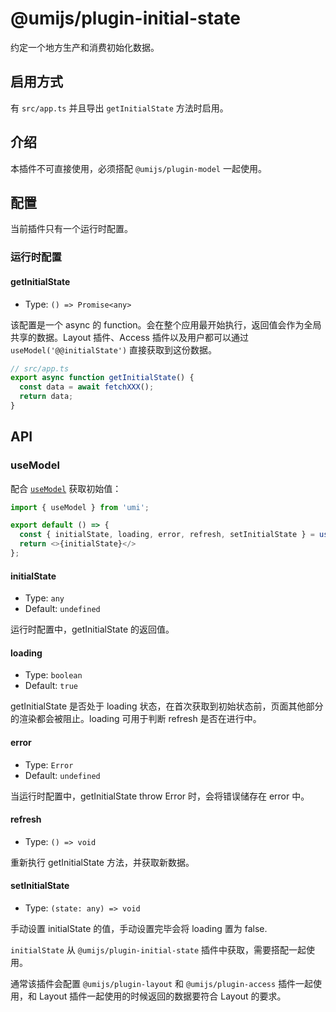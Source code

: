 # @umijs/plugin-initial-state

约定一个地方生产和消费初始化数据。

## 启用方式

有 `src/app.ts` 并且导出 `getInitialState` 方法时启用。

## 介绍

本插件不可直接使用，必须搭配 `@umijs/plugin-model` 一起使用。

## 配置

当前插件只有一个运行时配置。

### 运行时配置

#### getInitialState

* Type: `() => Promise<any>`

该配置是一个 async 的 function。会在整个应用最开始执行，返回值会作为全局共享的数据。Layout 插件、Access 插件以及用户都可以通过 `useModel('@@initialState')` 直接获取到这份数据。

```typescript
// src/app.ts
export async function getInitialState() {
  const data = await fetchXXX();
  return data;
}
```

## API

### useModel

配合 [`useModel`](./plugin-model) 获取初始值：

```js
import { useModel } from 'umi';

export default () => {
  const { initialState, loading, error, refresh, setInitialState } = useModel('@@initialState');
  return <>{initialState}</>
};
```

#### initialState

* Type: `any`
* Default: `undefined`

运行时配置中，getInitialState 的返回值。

#### loading

* Type: `boolean`
* Default: `true`

getInitialState 是否处于 loading 状态，在首次获取到初始状态前，页面其他部分的渲染都会被阻止。loading 可用于判断 refresh 是否在进行中。

#### error

* Type: `Error`
* Default: `undefined`

当运行时配置中，getInitialState throw Error 时，会将错误储存在 error 中。

#### refresh

* Type: `() => void`

重新执行 getInitialState 方法，并获取新数据。

#### setInitialState

* Type: `(state: any) => void`

手动设置 initialState 的值，手动设置完毕会将 loading 置为 false.

`initialState` 从 `@umijs/plugin-initial-state` 插件中获取，需要搭配一起使用。

通常该插件会配置 `@umijs/plugin-layout` 和 `@umijs/plugin-access` 插件一起使用，和 Layout 插件一起使用的时候返回的数据要符合 Layout 的要求。
